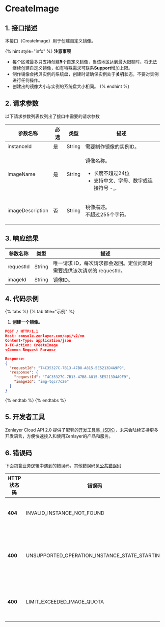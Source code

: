 # CreateImage

## 1. 接口描述

本接口（CreateImage）用于创建自定义镜像。

{% hint style="info" %}
**注意事项**

* 每个区域最多只支持创建**5**个自定义镜像，当该地区达到最大限额时，将无法继续创建自定义镜像，如有特殊需求可联系**Support**增加上限。
* 制作镜像会拷贝实例的系统盘，创建时请确保实例处于**关机**状态，不要对实例进行任何操作。
* 创建出的镜像大小与实例的系统盘大小相同。
{% endhint %}

## 2. 请求参数

以下请求参数列表仅列出了接口中需要的请求参数

| 参数名称             | 必选 | 类型     | 描述                                                                 |
| ---------------- | -- | ------ | ------------------------------------------------------------------ |
| instanceId       | 是  | String | 需要制作镜像的实例ID。                                                       |
| imageName        | 是  | String | <p>镜像名称。</p><ul><li>长度不超过24位</li><li>支持中文、字母、数字或连接符号 -_.</li></ul> |
| imageDescription | 否  | String | <p>镜像描述。<br>不超过255个字符。</p>                                         |

## 3. 响应结果

| 参数名称      | 类型     | 描述                                         |
| --------- | ------ | ------------------------------------------ |
| requestId | String | 唯一请求 ID，每次请求都会返回。定位问题时需要提供该次请求的 requestId。 |
| imageId   | String | 镜像ID。                                      |

## 4. 代码示例

{% tabs %}
{% tab title="示例" %}
1. **创建一个镜像。**

```json
POST / HTTP/1.1
Host: console.zenlayer.com/api/v2/vm
Content-Type: application/json
X-TC-Action: CreateImage
<Common Request Params>

Response:
{
  "requestId": "T4C35327C-7B13-47B8-A815-5E5213D4A9F9",
  "response": {
    "requestId": "T4C35327C-7B13-47B8-A815-5E5213D4A9F9",
    "imageId": "img-tqcr7c2e"
  }
}
```
{% endtab %}
{% endtabs %}

## 5. 开发者工具

Zenlayer Cloud API 2.0 提供了配套的[开发工具集（SDK）](../../api-introduction/sdk/)，未来会陆续支持更多开发语言，方便快速接入和使用Zenlayer的产品和服务。



## 6. 错误码

下面包含业务逻辑中遇到的错误码，其他错误码见[公共错误码](../../api-introduction/instruction/commonerrorcode.md)

| HTTP状态码 | 错误码                                               | 说明            |
| ------- | ------------------------------------------------- | ------------- |
| **404** | INVALID\_INSTANCE\_NOT\_FOUND                     | 没有找到实例。       |
| **400** | UNSUPPORTED\_OPERATION\_INSTANCE\_STATE\_STARTING | 实例开机中，不允许该操作。 |
| **400** | LIMIT\_EXCEEDED\_IMAGE\_QUOTA                     | 镜像配额超出限制。     |
